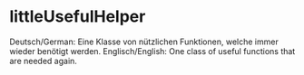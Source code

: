 littleUsefulHelper
==================

Deutsch/German:
Eine Klasse von nützlichen Funktionen, welche immer wieder benötigt werden. 
Englisch/English:
One class of useful functions that are needed again.
